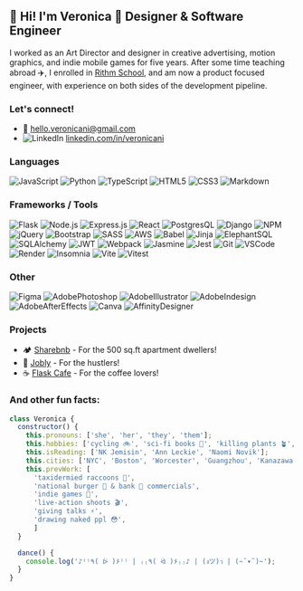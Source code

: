## 👋 Hi! I'm Veronica 🦄 Designer & Software Engineer

I worked as an Art Director and designer in creative advertising, motion graphics, and indie mobile games for five years. After some time teaching abroad ✈️, I enrolled in [Rithm School](https://www.rithmschool.com/), and am now a product focused engineer, with experience on both sides of the development pipeline.

### Let's connect! 
* 📧 hello.veronicani@gmail.com
* ![LinkedIn][LinkedIn] [linkedin.com/in/veronicani](https://www.linkedin.com/in/veronicani/)

<!-- Social Media Shields -->
[LinkedIn]: https://img.shields.io/badge/-LinkedIn-black.svg?style=for-the-badge&logo=linkedin&colorB=555

### Languages
![JavaScript](https://img.shields.io/badge/javascript-%23323330.svg?style=for-the-badge&logo=javascript&logoColor=%23F7DF1E)
![Python](https://img.shields.io/badge/python-3670A0?style=for-the-badge&logo=python&logoColor=ffdd54)
![TypeScript](https://img.shields.io/badge/typescript-323330.svg?style=for-the-badge&logo=typescript&logoColor=007ACC)
![HTML5](https://img.shields.io/badge/html5-%23E34F26.svg?style=for-the-badge&logo=html5&logoColor=white)
![CSS3](https://img.shields.io/badge/css3-%231572B6.svg?style=for-the-badge&logo=css3&logoColor=white)
![Markdown](https://img.shields.io/badge/markdown-%23000000.svg?style=for-the-badge&logo=markdown&logoColor=white)

### Frameworks / Tools

![Flask](https://img.shields.io/badge/Flask-000000?style=for-the-badge&logo=flask&logoColor=81D9FF)
![Node.js](https://img.shields.io/badge/Node.js-6DA55F?style=for-the-badge&logo=node.js&logoColor=white)
![Express.js](https://img.shields.io/badge/express.js-000000.svg?style=for-the-badge&logo=express&logoColor=white)
![React](https://img.shields.io/badge/react-%2320232a.svg?style=for-the-badge&logo=react&logoColor=%2361DAFB)
![PostgresQL](https://img.shields.io/badge/PostgreSQL-4169E1?style=for-the-badge&logo=postgresql&logoColor=white)
![Django](https://img.shields.io/badge/django-092E20.svg?style=for-the-badge&logo=django&logoColor=white)
![NPM](https://img.shields.io/badge/npm-CB3837.svg?style=for-the-badge&logo=npm&logoColor=white)
![jQuery](https://img.shields.io/badge/jquery-%230769AD.svg?style=for-the-badge&logo=jquery&logoColor=white)
![Bootstrap](https://img.shields.io/badge/bootstrap-%238511FA.svg?style=for-the-badge&logo=bootstrap&logoColor=white)
![SASS](https://img.shields.io/badge/SASS-hotpink.svg?style=for-the-badge&logo=SASS&logoColor=white)
![AWS](https://img.shields.io/badge/AWS-232F3E?style=for-the-badge&logo=amazon-aws&logoColor=FF9900)
![Babel](https://img.shields.io/badge/Babel-F9DC3e?style=for-the-badge&logo=babel&logoColor=black)
![Jinja](https://img.shields.io/badge/jinja-B41717?style=for-the-badge&logo=jinja&logoColor=white)
![ElephantSQL](https://img.shields.io/badge/ElephantSQL-96D3F4?style=for-the-badge&logo=elephantsql&logoColor=white)
![SQLAlchemy](https://img.shields.io/badge/SQLAlchemy-D71F00?style=for-the-badge&logo=sqlalchemy&logoColor=white)
![JWT](https://img.shields.io/badge/JWT-black?style=for-the-badge&logo=JSON%20web%20tokens)
![Webpack](https://img.shields.io/badge/webpack-8DD6F9.svg?style=for-the-badge&logo=webpack&logoColor=white)
![Jasmine](https://img.shields.io/badge/jasmine-%238A4182.svg?style=for-the-badge&logo=jasmine&logoColor=white)
![Jest](https://img.shields.io/badge/-jest-%23C21325?style=for-the-badge&logo=jest&logoColor=white)
![Git](https://img.shields.io/badge/git-%23F05033.svg?style=for-the-badge&logo=git&logoColor=white)
![VSCode](https://img.shields.io/badge/VS%20Code-0078d7.svg?style=for-the-badge&logo=visual-studio-code&logoColor=white)
![Render](https://img.shields.io/badge/Render-6A00C9.svg?style=for-the-badge&logo=render&logoColor=white)
![Insomnia](https://img.shields.io/badge/Insomnia-black?style=for-the-badge&logo=insomnia&logoColor=5849BE)
![Vite](https://img.shields.io/badge/Vite-646CFF.svg?style=for-the-badge&logo=Vite&logoColor=white)
![Vitest](https://img.shields.io/badge/Vitest-6E9F18.svg?style=for-the-badge&logo=Vitest&logoColor=white)

### Other
![Figma](https://img.shields.io/badge/Figma-5551FF.svg?style=for-the-badge&logo=Figma&logoColor=white)
![AdobePhotoshop](https://img.shields.io/badge/Adobe%20Photoshop-31A8FF.svg?style=for-the-badge&logo=adobe-illustrator&logoColor=white)
![AdobeIllustrator](https://img.shields.io/badge/Adobe%20Illustrator-FF9A00.svg?style=for-the-badge&logo=adobe-illustrator&logoColor=white)
![AdobeIndesign](https://img.shields.io/badge/Adobe%20Indesign-FF3366.svg?style=for-the-badge&logo=adobe-illustrator&logoColor=white)
![AdobeAfterEffects](https://img.shields.io/badge/Adobe%20After%20Effects-9999FF.svg?style=for-the-badge&logo=adobe-after-effects&logoColor=white)
![Canva](https://img.shields.io/badge/Canva-%2300C4CC.svg?style=for-the-badge&logo=Canva&logoColor=white)
![AffinityDesigner](https://img.shields.io/badge/Affinity%20Designer-134881.svg?style=for-the-badge&logo=affinity-designer&logoColor=white)


### Projects
* 🏕️ [Sharebnb](https://github.com/veronicani/sharebnb-react) - For the 500 sq.ft apartment dwellers!
* 👔 [Jobly](https://github.com/veronicani/react-jobly) - For the hustlers!
* ☕️ [Flask Cafe](https://github.com/veronicani/flask-cafe) - For the coffee lovers!

### And other fun facts:
```js
class Veronica {
  constructor() {
    this.pronouns: ['she', 'her', 'they', 'them'];
    this.hobbies: ['cycling 🚲', 'sci-fi books 🚀', 'killing plants 🪴', 'cooking 🥘'];
    this.isReading: ['NK Jemisin', 'Ann Leckie', 'Naomi Novik'];
    this.cities: ['NYC', 'Boston', 'Worcester', 'Guangzhou', 'Kanazawa'];
    this.prevWork: [
      'taxidermied raccoons 🦝',
      'national burger 🍔 & bank 🏦 commercials',
      'indie games 👾',
      'live-action shoots 🎬',
      'giving talks ⚡️',
      'drawing naked ppl 😳',
      ]
  }

  dance() {
    console.log('♪⁽⁽٩( ᐖ )۶⁾⁾ | ₍₍٩( ᐛ )۶₎₎♪ | (งツ)ว | (~˘▾˘)~');
  }
}
